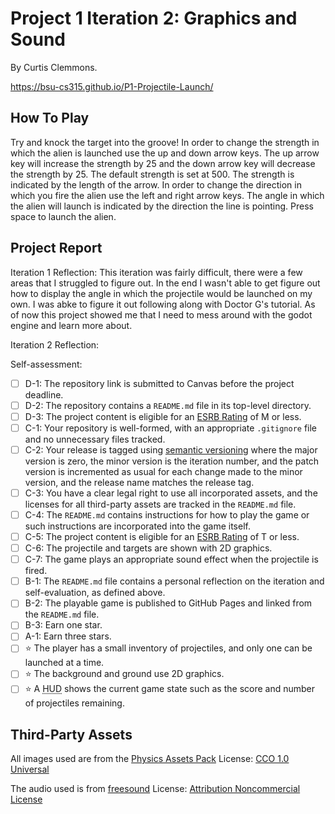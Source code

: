 # Project 1 Iteration 2: Graphics and Sound

By Curtis Clemmons.

https://bsu-cs315.github.io/P1-Projectile-Launch/

## How To Play
Try and knock the target into the groove!
In order to change the strength in which the alien is launched use the up and down arrow keys.
The up arrow key will increase the strength by 25 and the down arrow key will decrease the
strength by 25. The default strength is set at 500. The strength is indicated by the length of the arrow.
In order to change the direction in which you fire the alien use the left and right arrow keys. The angle in which the alien will launch is indicated by the direction the line is pointing. Press space to launch the alien.

## Project Report
Iteration 1 Reflection:
This iteration was fairly difficult, there were a few areas that I struggled to
figure out. In the end I wasn't able to get figure out how to display the angle in which 
the projectile would be launched on my own. I was abke to figure it out following along with Doctor G's tutorial. As of now this project showed me that I need to mess around with the godot engine and learn more about.

Iteration 2 Reflection: 



Self-assessment:
- [ ] D-1: The repository link is submitted to Canvas before the project deadline.
- [ ] D-2: The repository contains a <code>README.md</code> file in its top-level directory.
- [ ] D-3: The project content is eligible for an <a href="https://www.esrb.org/ratings-guide/">ESRB Rating</a> of M or less.
- [ ] C-1: Your repository is well-formed, with an appropriate <code>.gitignore</code> file and no unnecessary files tracked.
- [ ] C-2: Your release is tagged using <a href="https://semver.org/">semantic versioning</a> where the major version is zero, the minor version is the iteration number, and the patch version is incremented as usual for each change made to the minor version, and the release name matches the release tag.
- [ ] C-3: You have a clear legal right to use all incorporated assets, and the licenses for all third-party assets are tracked in the <code>README.md</code> file.
- [ ] C-4: The <code>README.md</code> contains instructions for how to play the game or such instructions are incorporated into the game itself.
- [ ] C-5: The project content is eligible for an <a href="https://www.esrb.org/ratings-guide/">ESRB Rating</a> of T or less.
- [ ] C-6: The projectile and targets are shown with 2D graphics.
- [ ] C-7: The game plays an appropriate sound effect when the projectile is fired.
- [ ] B-1: The <code>README.md</code> file contains a personal reflection on the iteration and self-evaluation, as defined above.
- [ ] B-2: The playable game is published to GitHub Pages and linked from the <code>README.md</code> file.
- [ ] B-3: Earn one star.
- [ ] A-1: Earn three stars.
- [ ] ⭐ The player has a small inventory of projectiles, and only one can be launched at a time.
- [ ] ⭐ The background and ground use 2D graphics.
- [ ] ⭐ A <abbr title="Heads-Up Display">HUD</abbr> shows the current game state such as the score and number of projectiles remaining.

## Third-Party Assets
All images used are from the [Physics Assets Pack](https://www.kenney.nl/assets/physics-assets)
License: [CCO 1.0 Universal](https://creativecommons.org/publicdomain/zero/1.0/)

The audio used is from [freesound](https://freesound.org/people/Robinhood76/sounds/329683/)
License: [Attribution Noncommercial License](http://creativecommons.org/licenses/by-nc/3.0/)
